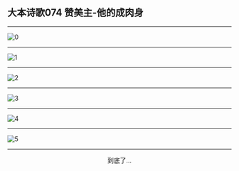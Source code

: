 
## 大本诗歌074 赞美主-他的成肉身
        
<div id="aplayer0"></div>

<div id="aplayer1"></div>

<div id="aplayer2"></div>

---

<img alt="0" data-original="https://cdn.jsdelivr.net/gh/k34869/shi/data/d0070/0">

---

<img alt="1" data-original="https://cdn.jsdelivr.net/gh/k34869/shi/data/d0070/1">

---

<img alt="2" data-original="https://cdn.jsdelivr.net/gh/k34869/shi/data/d0070/2">

---

<img alt="3" data-original="https://cdn.jsdelivr.net/gh/k34869/shi/data/d0070/3">

---

<img alt="4" data-original="https://cdn.jsdelivr.net/gh/k34869/shi/data/d0070/4">

---

<img alt="5" data-original="https://cdn.jsdelivr.net/gh/k34869/shi/data/d0070/5">

---

<p style="text-align: center">到底了...</p>

<script src="/js/dist-view.js"></script>

<script>
MAIN.id = 'd0070';
        
const ap0 = new APlayer({
    container: document.getElementById('aplayer0'),
    volume: 1,
    loop: 'none',
    preload: 'none',
    audio: [{
        name: 'D74.mp3',
        artist: '大本诗歌',
        url: 'https://res.wx.qq.com/voice/getvoice?mediaid=MzI0NTk3MDM5M18yMjQ3NTE3MTY5',
        cover: '/favicon'
    }]
});
const ap1 = new APlayer({
    container: document.getElementById('aplayer1'),
    volume: 1,
    loop: 'none',
    preload: 'none',
    audio: [{
        name: 'D74第一节领唱.mp3',
        artist: '大本诗歌',
        url: 'https://res.wx.qq.com/voice/getvoice?mediaid=MzI0NTk3MDM5M18yMjQ3NTE3MTcw',
        cover: '/favicon'
    }]
});
const ap2 = new APlayer({
    container: document.getElementById('aplayer2'),
    volume: 1,
    loop: 'none',
    preload: 'none',
    audio: [{
        name: 'D74教唱版.mp3',
        artist: '大本诗歌',
        url: 'https://res.wx.qq.com/voice/getvoice?mediaid=MzI0NTk3MDM5M18yMjQ3NTE3MTcx',
        cover: '/favicon'
    }]
});
</script>
